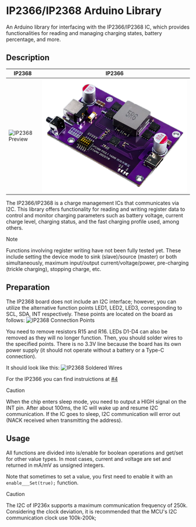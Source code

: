 # IP2366/IP2368 Arduino Library

An Arduino library for interfacing with the IP2366/IP2368 IC, which provides functionalities for reading and managing charging states, battery percentage, and more.

## Description

| IP2368 | IP2366 |
|---|---|
| ![IP2368 Preview](assets/img/IP2368_preview.png) | ![IP2368 Preview](assets/img/IP2366_preview.png) |

The IP2366/IP2368 is a charge management ICs that communicates via I2C. This library offers functionality for reading and writing register data to control and monitor charging parameters such as battery voltage, current charge level, charging status, and the fast charging profile used, among others.

> [!NOTE]  
> Functions involving register writing have not been fully tested yet. These include setting the device mode to sink (slave)/source (master) or both simultaneously, maximum input/output current/voltage/power, pre-charging (trickle charging), stopping charge, etc.

## Preparation

The IP2368 board does not include an I2C interface; however, you can utilize the alternative function points LED1, LED2, LED3, corresponding to SCL, SDA, INT respectively. These points are located on the board as follows:
![IP2368 Connection Points](assets/img/IP2368_connection_points.png)

You need to remove resistors R15 and R16. LEDs D1-D4 can also be removed as they will no longer function. Then, you should solder wires to the specified points. There is no 3.3V line because the board has its own power supply (it should not operate without a battery or a Type-C connection).

It should look like this:
![IP2368 Soldered Wires](assets/img/IP2368_soldered_wires.png)

For the IP2366 you can find instruictions at [#4](https://github.com/D-314/IP2368-Arduino-Library/issues/4#issuecomment-2453653145)

> [!CAUTION]  
> When the chip enters sleep mode, you need to output a HIGH signal on the INT pin. After about 100ms, the IC will wake up and resume I2C communication. If the IC goes to sleep, I2C communication will error out (NACK received when transmitting the address).

## Usage

All functions are divided into is/enable for boolean operations and get/set for other value types. In most cases, current and voltage are set and returned in mA/mV as unsigned integers.

Note that sometimes to set a value, you first need to enable it with an `enable___Set(true);` function.

> [!CAUTION]  
> The I2C of IP236x supports a maximum communication frequency of 250k. Considering the clock
deviation, it is recommended that the MCU's I2C communication clock use 100k-200k;